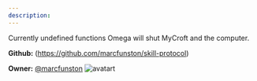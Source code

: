 ```yaml
---
description: 
---
```

Currently undefined functions
Omega will shut MyCroft and the computer.

**Github:** (https://github.com/marcfunston/skill-protocol)

**Owner:** [@marcfunston](https://github.com/marcfunston) ![avatart](https://avatars2.githubusercontent.com/u/22794173?v=4)

